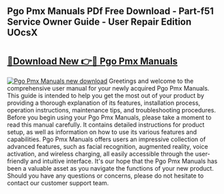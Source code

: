 ## Pgo Pmx Manuals PDf Free Download - Part-f51 Service Owner Guide - User Repair Edition UOcsX

# <h2><a href="http://bc57959.oget.top/?id=Pgo+Pmx+Manuals">🔗Download New 👉🔴 Pgo Pmx Manuals</a></h2>

[![Pgo Pmx Manuals new download](https://i.imgur.com/5g1atiW.png)](http://bc57959.oget.top/?id=Pgo+Pmx+Manuals)
Greetings and welcome to the comprehensive user manual for your newly acquired Pgo Pmx Manuals. This guide is intended to help you get the most out of your product by providing a thorough explanation of its features, installation process, operation instructions, maintenance tips, and troubleshooting procedures. Before you begin using your Pgo Pmx Manuals, please take a moment to read this manual carefully. It contains detailed instructions for product setup, as well as information on how to use its various features and capabilities. Pgo Pmx Manuals offers users an impressive collection of advanced features, such as facial recognition, augmented reality, voice activation, and wireless charging, all easily accessible through the user-friendly and intuitive interface. It's our hope that the Pgo Pmx Manuals has been a valuable asset as you navigate the functions of your new product. Should you have any questions or concerns, please do not hesitate to contact our customer support team.
